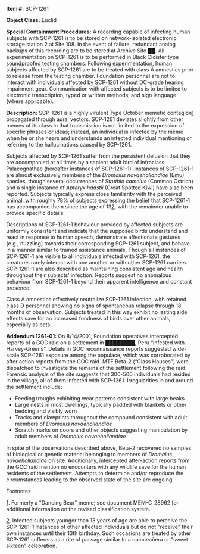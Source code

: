 **Item #:** SCP-1261

**Object Class:** Euclid

**Special Containment Procedures:** A recording capable of infecting human subjects with SCP-1261 is to be stored on network-isolated electronic storage station 2 at Site 108. In the event of failure, redundant analog backups of this recording are to be stored at Archive Site ██. All experimentation on SCP-1261 is to be performed in Black Cloister type soundproofed testing chambers. Following experimentation, human subjects affected by SCP-1261 are to be treated with class A amnestics prior to release from the testing chamber. Foundation personnel are not to interact with individuals affected by SCP-1261 without DC-grade hearing impairment gear. Communication with affected subjects is to be limited to electronic transcription, typed or written methods, and sign language (where applicable).

**Description:** SCP-1261 is a highly virulent Type October memetic contagion[1](javascript:;) propagated through aural vectors. SCP-1261 deviates slightly from other memes of its class in that transmission is not limited to the expression of specific phrases or ideas; instead, an individual is infected by the meme when he or she hears and understands an infected individual mentioning or referring to the hallucinations caused by SCP-1261.

Subjects affected by SCP-1261 suffer from the persistent delusion that they are accompanied at all times by a sapient adult bird of infraclass Palaeognathae (hereafter instances of SCP-1261-1). Instances of SCP-1261-1 are almost exclusively members of the _Dromaius novaehollandiae_ (Emu) species, though several occurrences of _Struthio camelus_ (Common Ostrich) and a single instance of _Apteryx haastii_ (Great Spotted Kiwi) have also been reported. Subjects typically express close familiarity with the perceived animal, with roughly 78% of subjects expressing the belief that SCP-1261-1 has accompanied them since the age of 13[2](javascript:;), with the remainder unable to provide specific details.

Descriptions of SCP-1261-1 behaviour provided by affected subjects are uniformly consistent and indicate that the supposed birds understand and react in response to human speech, demonstrate affectionate gestures (e.g., nuzzling) towards their corresponding SCP-1261 subject, and behave in a manner similar to trained assistance animals. Though all instances of SCP-1261-1 are visible to all individuals infected with SCP-1261, the creatures rarely interact with one another or with other SCP-1261 carriers. SCP-1261-1 are also described as maintaining consistent age and health throughout their subjects’ infection. Reports suggest no anomalous behaviour from SCP-1261-1 beyond their apparent intelligence and constant presence.

Class A amnestics effectively neutralize SCP-1261 infection, with retained class D personnel showing no signs of spontaneous relapse through 18 months of observation. Subjects treated in this way exhibit no lasting side effects save for an increased fondness of birds over other animals, especially as pets.

**Addendum 1261-01:** On 8/14/2001, Foundation operatives intercepted reports of a GOC raid on a settlement in ████████, Peru “infested with Harvey-Greens”. Details in GOC reconnaissance reports suggested wide-scale SCP-1261 exposure among the populace, which was corroborated by after action reports from the GOC raid. MTF Beta-2 (“Glass Houses”) were dispatched to investigate the remains of the settlement following the raid. Forensic analysis of the site suggests that 300-500 individuals had resided in the village, all of them infected with SCP-1261. Irregularities in and around the settlement include:

*   Feeding troughs exhibiting wear patterns consistent with large beaks
*   Large nests in most dwellings, typically padded with blankets or other bedding and visibly worn
*   Tracks and clawprints throughout the compound consistent with adult members of _Dromaius novaehollandiae_
*   Scratch marks on doors and other objects suggesting manipulation by adult members of _Dromaius novaehollandiae_

In spite of the observations described above, Beta-2 recovered no samples of biological or genetic material belonging to members of _Dromaius novaehollandiae_ on site. Additionally, intercepted after-action reports from the GOC raid mention no encounters with any wildlife save for the human residents of the settlement. Attempts to determine and/or reproduce the circumstances leading to the observed state of the site are ongoing.

Footnotes

[1](javascript:;). Formerly a "Dancing Bear" meme; see document MEM-C\_28962 for additional information on the revised classification system.

[2](javascript:;). Infected subjects younger than 13 years of age are able to perceive the SCP-1261-1 instances of other affected individuals but do not "receive" their own instances until their 13th birthday. Such occasions are treated by other SCP-1261 sufferers as a rite of passage similar to a quinceañera or "sweet sixteen" celebration.